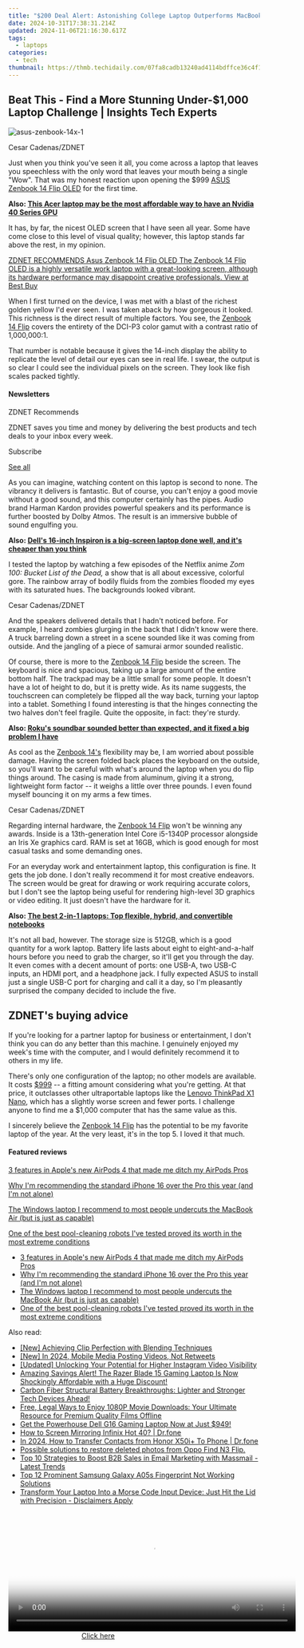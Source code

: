 ```yaml
---
title: "$200 Deal Alert: Astonishing College Laptop Outperforms MacBook and Lenovo ThinkPad - Find Out Which One It Is !"
date: 2024-10-31T17:38:31.214Z
updated: 2024-11-06T21:16:30.617Z
tags:
  - laptops
categories:
  - tech
thumbnail: https://thmb.techidaily.com/07fa8cadb13240ad4114bdffce36c4f17cee86cd9ffa9ec58a8ecda669ea9207.jpg
---
```


## Beat This - Find a More Stunning Under-$1,000 Laptop Challenge | Insights  Tech Experts

![asus-zenbook-14x-1](https://www.zdnet.com/a/img/resize/d82dba1f6676d1c2e2dd41e9181d8d8af26f9afb/2023/09/22/f0a0b74a-04e3-4987-b9cf-cefeefc7c2c7/asus-zenbook-14x-1.jpg?auto=webp&width=1280)

Cesar Cadenas/ZDNET

Just when you think you've seen it all, you come across a laptop that leaves you speechless with the only word that leaves your mouth being a single "Wow". That was my honest reaction upon opening the $999 [ASUS Zenbook 14 Flip OLED](https://shop-links.co/link/?url=https%3A%2F%2Fwww.bestbuy.com%2Fsite%2Fasus-zenbook-flip-14-oled-touch-laptop-evo-intel-13-gen-core-i5-with-16gb-memory-512gb-ssd-foggy-silver%2F6545925.p%3FskuId%3D6545925%26&publisher_slug=itechdaily19598&exclusive=1) for the first time. 

**Also: [This Acer laptop may be the most affordable way to have an Nvidia 40 Series GPU](https://www.zdnet.com/article/this-acer-laptop-may-be-the-most-affordable-way-to-have-an-nvidia-40-series-gpu/)**

It has, by far, the nicest OLED screen that I have seen all year. Some have come close to this level of visual quality; however, this laptop stands far above the rest, in my opinion.

[ZDNET RECOMMENDS Asus Zenbook 14 Flip OLED The Zenbook 14 Flip OLED is a highly versatile work laptop with a great-looking screen, although its hardware performance may disappoint creative professionals. View at Best Buy](https://shop-links.co/link/?url=https%3A%2F%2Fwww.bestbuy.com%2Fsite%2Fasus-zenbook-flip-14-oled-touch-laptop-evo-intel-13-gen-core-i5-with-16gb-memory-512gb-ssd-foggy-silver%2F6545925.p%3FskuId%3D6545925%26&publisher_slug=itechdaily19598&exclusive=1)

When I first turned on the device, I was met with a blast of the richest golden yellow I'd ever seen. I was taken aback by how gorgeous it looked. This richness is the direct result of multiple factors. You see, the [Zenbook 14 Flip](https://shop-links.co/link/?url=https%3A%2F%2Fwww.bestbuy.com%2Fsite%2Fasus-zenbook-flip-14-oled-touch-laptop-evo-intel-13-gen-core-i5-with-16gb-memory-512gb-ssd-foggy-silver%2F6545925.p%3FskuId%3D6545925%26ref%3D212%26loc%3D1&publisher_slug=itechdaily19598&exclusive=1) covers the entirety of the DCI-P3 color gamut with a contrast ratio of 1,000,000:1\. 

That number is notable because it gives the 14-inch display the ability to replicate the level of detail our eyes can see in real life. I swear, the output is so clear I could see the individual pixels on the screen. They look like fish scales packed tightly.

#### Newsletters

ZDNET Recommends

ZDNET saves you time and money by delivering the best products and tech deals to your inbox every week.

 Subscribe

[See all](https://www.zdnet.com/newsletters/)

As you can imagine, watching content on this laptop is second to none. The vibrancy it delivers is fantastic. But of course, you can't enjoy a good movie without a good sound, and this computer certainly has the pipes. Audio brand Harman Kardon provides powerful speakers and its performance is further boosted by Dolby Atmos. The result is an immersive bubble of sound engulfing you.

**Also: [Dell's 16-inch Inspiron is a big-screen laptop done well, and it's cheaper than you think](https://www.zdnet.com/article/dells-16-inch-inspiron-is-a-big-screen-laptop-done-well-and-its-cheaper-than-you-think/)**

I tested the laptop by watching a few episodes of the Netflix anime _Zom 100: Bucket List of the Dead,_ a show that is all about excessive, colorful gore. The rainbow array of bodily fluids from the zombies flooded my eyes with its saturated hues. The backgrounds looked vibrant. 

Cesar Cadenas/ZDNET

And the speakers delivered details that I hadn't noticed before. For example, I heard zombies glurging in the back that I didn't know were there. A truck barreling down a street in a scene sounded like it was coming from outside. And the jangling of a piece of samurai armor sounded realistic.

Of course, there is more to the [Zenbook 14 Flip](https://shop-links.co/link/?url=https%3A%2F%2Fwww.bestbuy.com%2Fsite%2Fasus-zenbook-flip-14-oled-touch-laptop-evo-intel-13-gen-core-i5-with-16gb-memory-512gb-ssd-foggy-silver%2F6545925.p%3FskuId%3D6545925%26ref%3D212%26loc%3D1&publisher_slug=itechdaily19598&exclusive=1) beside the screen. The keyboard is nice and spacious, taking up a large amount of the entire bottom half. The trackpad may be a little small for some people. It doesn't have a lot of height to do, but it is pretty wide. As its name suggests, the touchscreen can completely be flipped all the way back, turning your laptop into a tablet. Something I found interesting is that the hinges connecting the two halves don't feel fragile. Quite the opposite, in fact: they're sturdy. 

**Also: [Roku's soundbar sounded better than expected, and it fixed a big problem I have](https://www.zdnet.com/home-and-office/home-entertainment/rokus-soundbar-sounded-better-than-expected-and-it-fixed-a-big-problem-i-have/)**

As cool as the [Zenbook 14's](https://shop-links.co/link/?url=https%3A%2F%2Fwww.bestbuy.com%2Fsite%2Fasus-zenbook-flip-14-oled-touch-laptop-evo-intel-13-gen-core-i5-with-16gb-memory-512gb-ssd-foggy-silver%2F6545925.p%3FskuId%3D6545925%26ref%3D212%26loc%3D1&publisher_slug=itechdaily19598&exclusive=1) flexibility may be, I am worried about possible damage. Having the screen folded back places the keyboard on the outside, so you'll want to be careful with what's around the laptop when you do flip things around. The casing is made from aluminum, giving it a strong, lightweight form factor -- it weighs a little over three pounds. I even found myself bouncing it on my arms a few times.

Cesar Cadenas/ZDNET

Regarding internal hardware, the [Zenbook 14 Flip](https://shop-links.co/link/?url=https%3A%2F%2Fwww.bestbuy.com%2Fsite%2Fasus-zenbook-flip-14-oled-touch-laptop-evo-intel-13-gen-core-i5-with-16gb-memory-512gb-ssd-foggy-silver%2F6545925.p%3FskuId%3D6545925%26ref%3D212%26loc%3D1&publisher_slug=itechdaily19598&exclusive=1) won't be winning any awards. Inside is a 13th-generation Intel Core i5-1340P processor alongside an Iris Xe graphics card. RAM is set at 16GB, which is good enough for most casual tasks and some demanding ones. 

For an everyday work and entertainment laptop, this configuration is fine. It gets the job done. I don't really recommend it for most creative endeavors. The screen would be great for drawing or work requiring accurate colors, but I don't see the laptop being useful for rendering high-level 3D graphics or video editing. It just doesn't have the hardware for it.

**Also: [The best 2-in-1 laptops: Top flexible, hybrid, and convertible notebooks](https://www.zdnet.com/article/best-2-in-1-laptop/)**

It's not all bad, however. The storage size is 512GB, which is a good quantity for a work laptop. Battery life lasts about eight to eight-and-a-half hours before you need to grab the charger, so it'll get you through the day. It even comes with a decent amount of ports: one USB-A, two USB-C inputs, an HDMI port, and a headphone jack. I fully expected ASUS to install just a single USB-C port for charging and call it a day, so I'm pleasantly surprised the company decided to include the five.

## ZDNET's buying advice

If you're looking for a partner laptop for business or entertainment, I don't think you can do any better than this machine. I genuinely enjoyed my week's time with the computer, and I would definitely recommend it to others in my life. 

There's only one configuration of the laptop; no other models are available. It costs [$999](https://shop-links.co/link/?url=https%3A%2F%2Fwww.bestbuy.com%2Fsite%2Fasus-zenbook-flip-14-oled-touch-laptop-evo-intel-13-gen-core-i5-with-16gb-memory-512gb-ssd-foggy-silver%2F6545925.p%3FskuId%3D6545925%26ref%3D212%26loc%3D1&publisher_slug=itechdaily19598&exclusive=1) \-- a fitting amount considering what you're getting. At that price, it outclasses other ultraportable laptops like the [Lenovo ThinkPad X1 Nano](https://www.zdnet.com/article/this-lenovo-thinkpad-is-so-close-to-being-the-perfect-ultraportable-laptop/), which has a slightly worse screen and fewer ports. I challenge anyone to find me a $1,000 computer that has the same value as this. 

I sincerely believe the [Zenbook 14 Flip](https://shop-links.co/link/?url=https%3A%2F%2Fwww.bestbuy.com%2Fsite%2Fasus-zenbook-flip-14-oled-touch-laptop-evo-intel-13-gen-core-i5-with-16gb-memory-512gb-ssd-foggy-silver%2F6545925.p%3FskuId%3D6545925%26ref%3D212%26loc%3D1&publisher_slug=itechdaily19598&exclusive=1) has the potential to be my favorite laptop of the year. At the very least, it's in the top 5\. I loved it that much.

#### Featured reviews

[3 features in Apple's new AirPods 4 that made me ditch my AirPods Pros](https://www.zdnet.com/article/3-features-in-apples-new-airpods-4-that-made-me-ditch-my-airpods-pros/ "3 features in Apple's new AirPods 4 that made me ditch my AirPods Pros")

[Why I'm recommending the standard iPhone 16 over the Pro this year (and I'm not alone)](https://www.zdnet.com/article/why-im-recommending-the-standard-iphone-16-over-the-pro-this-year-and-im-not-alone/ "Why I'm recommending the standard iPhone 16 over the Pro this year (and I'm not alone)")

[The Windows laptop I recommend to most people undercuts the MacBook Air (but is just as capable)](https://www.zdnet.com/article/the-windows-laptop-i-recommend-to-most-people-undercuts-the-macbook-air-but-is-just-as-capable/ "The Windows laptop I recommend to most people undercuts the MacBook Air (but is just as capable)")

[One of the best pool-cleaning robots I've tested proved its worth in the most extreme conditions](https://www.zdnet.com/article/one-of-the-best-pool-cleaning-robots-ive-tested-is-450-off-for-prime-day/ "One of the best pool-cleaning robots I've tested proved its worth in the most extreme conditions")

* [3 features in Apple's new AirPods 4 that made me ditch my AirPods Pros](https://www.zdnet.com/article/3-features-in-apples-new-airpods-4-that-made-me-ditch-my-airpods-pros/ "3 features in Apple's new AirPods 4 that made me ditch my AirPods Pros")
* [Why I'm recommending the standard iPhone 16 over the Pro this year (and I'm not alone)](https://www.zdnet.com/article/why-im-recommending-the-standard-iphone-16-over-the-pro-this-year-and-im-not-alone/ "Why I'm recommending the standard iPhone 16 over the Pro this year (and I'm not alone)")
* [The Windows laptop I recommend to most people undercuts the MacBook Air (but is just as capable)](https://www.zdnet.com/article/the-windows-laptop-i-recommend-to-most-people-undercuts-the-macbook-air-but-is-just-as-capable/ "The Windows laptop I recommend to most people undercuts the MacBook Air (but is just as capable)")
* [One of the best pool-cleaning robots I've tested proved its worth in the most extreme conditions](https://www.zdnet.com/article/one-of-the-best-pool-cleaning-robots-ive-tested-is-450-off-for-prime-day/ "One of the best pool-cleaning robots I've tested proved its worth in the most extreme conditions")

<ins class="adsbygoogle"
     style="display:block"
     data-ad-format="autorelaxed"
     data-ad-client="ca-pub-7571918770474297"
     data-ad-slot="1223367746"></ins>

<ins class="adsbygoogle"
     style="display:block"
     data-ad-client="ca-pub-7571918770474297"
     data-ad-slot="8358498916"
     data-ad-format="auto"
     data-full-width-responsive="true"></ins>

<span class="atpl-alsoreadstyle">Also read:</span>
<div><ul>
<li><a href="https://screen-mirroring-recording.techidaily.com/new-achieving-clip-perfection-with-blending-techniques/"><u>[New] Achieving Clip Perfection with Blending Techniques</u></a></li>
<li><a href="https://twitter-videos.techidaily.com/new-in-2024-mobile-media-posting-videos-not-retweets/"><u>[New] In 2024, Mobile Media Posting Videos, Not Retweets</u></a></li>
<li><a href="https://instagram-clips.techidaily.com/updated-unlocking-your-potential-for-higher-instagram-video-visibility/"><u>[Updated] Unlocking Your Potential for Higher Instagram Video Visibility</u></a></li>
<li><a href="https://hardware-reviews.techidaily.com/1723862705261-amazing-savings-alert-the-razer-blade-15-gaming-laptop-is-now-shockingly-affordable-with-a-huge-discount/"><u>Amazing Savings Alert! The Razer Blade 15 Gaming Laptop Is Now Shockingly Affordable with a Huge Discount!</u></a></li>
<li><a href="https://hardware-reviews.techidaily.com/1723862653040-carbon-fiber-structural-battery-breakthroughs-lighter-and-stronger-tech-devices-ahead/"><u>Carbon Fiber Structural Battery Breakthroughs: Lighter and Stronger Tech Devices Ahead!</u></a></li>
<li><a href="https://tech-revival.techidaily.com/free-legal-ways-to-enjoy-1080p-movie-downloads-your-ultimate-resource-for-premium-quality-films-offline/"><u>Free, Legal Ways to Enjoy 1080P Movie Downloads: Your Ultimate Resource for Premium Quality Films Offline</u></a></li>
<li><a href="https://hardware-reviews.techidaily.com/1723862732090-get-the-powerhouse-dell-g16-gaming-laptop-now-at-just-949/"><u>Get the Powerhouse Dell G16 Gaming Laptop Now at Just $949!</u></a></li>
<li><a href="https://screen-mirror.techidaily.com/how-to-screen-mirroring-infinix-hot-40-drfone-by-drfone-android/"><u>How to Screen Mirroring Infinix Hot 40? | Dr.fone</u></a></li>
<li><a href="https://android-transfer.techidaily.com/in-2024-how-to-transfer-contacts-from-honor-x50iplus-to-phone-drfone-by-drfone-transfer-from-android-transfer-from-android/"><u>In 2024, How to Transfer Contacts from Honor X50i+ To Phone | Dr.fone</u></a></li>
<li><a href="https://review-topics.techidaily.com/possible-solutions-to-restore-deleted-photos-from-oppo-find-n3-flip-by-fonelab-android-recover-photos/"><u>Possible solutions to restore deleted photos from Oppo Find N3 Flip.</u></a></li>
<li><a href="https://win-docs.techidaily.com/top-10-strategies-to-boost-b2b-sales-in-email-marketing-with-massmail-latest-trends/"><u>Top 10 Strategies to Boost B2B Sales in Email Marketing with Massmail - Latest Trends</u></a></li>
<li><a href="https://android-unlock.techidaily.com/top-12-prominent-samsung-galaxy-a05s-fingerprint-not-working-solutions-by-drfone-android/"><u>Top 12 Prominent Samsung Galaxy A05s Fingerprint Not Working Solutions</u></a></li>
<li><a href="https://hardware-reviews.techidaily.com/1723862703895-transform-your-laptop-into-a-morse-code-input-device-just-hit-the-lid-with-precision-disclaimers-apply/"><u>Transform Your Laptop Into a Morse Code Input Device: Just Hit the Lid with Precision - Disclaimers Apply</u></a></li>
</ul></div>

<!-- affiliate ads begin -->
<span id="1983588">
					<video width="576" height="240" style="cursor:pointer"
           poster="//a.impactradius-go.com/display-clicktoplayimage/1983588.png"
           onclick="if(!this.playClicked){this.play();this.setAttribute('controls',true);this.playClicked=true;}">
	   <source src="//a.impactradius-go.com/display-ad/22993-1983588">
	   <img src="//a.impactradius-go.com/display-clicktoplayimage/1983588.png" style="border: none; height: 100%; width: 100%; object-fit: contain">
	</video>
	<div style="width:360px;text-align:center"><a href="javascript:window.open(decodeURIComponent('https%3A%2F%2Fhomestyler.sjv.io%2Fc%2F5597632%2F1983588%2F22993'), '_blank');void(0);">Click here</a></div>
</span>
<img height="0" width="0" src="https://imp.pxf.io/i/5597632/1983588/22993" style="position:absolute;visibility:hidden;" border="0" />
<!-- affiliate ads end -->

